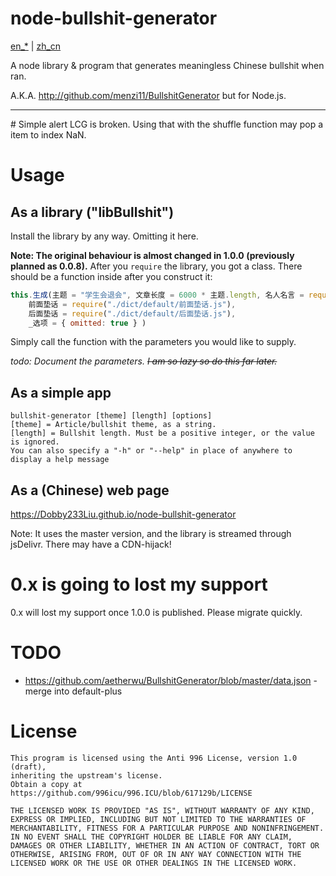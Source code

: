 # node-bullshit-generator

[en_*](README.md) | [zh_cn](README-zh_cn.md)

A node library & program that generates meaningless Chinese bullshit when ran.

A.K.A. http://github.com/menzi11/BullshitGenerator but for Node.js.
<hr /><!-- fixme(-2) -->
# Simple alert
LCG is broken. Using that with the shuffle function may pop a item to index NaN.

# Usage
## As a library ("libBullshit")

Install the library by any way. Omitting it here.

**Note: The original behaviour is almost changed in 1.0.0 (previously planned as 0.0.8).**
After you `require` the library, you got a class. There should be a function inside after you construct it:
```javascript
this.生成(主题 = "学生会退会", 文章长度 = 6000 * 主题.length, 名人名言 = require("./dict/default/名人名言.js"), 废话 = require("./dict/default/废话.js")(主题),
	前面垫话 = require("./dict/default/前面垫话.js"),
	后面垫话 = require("./dict/default/后面垫话.js"),
	_选项 = { omitted: true } )
```
Simply call the function with the parameters you would like to supply.

*todo: Document the parameters. <s>I am so lazy so do this far later.</s>*
## As a simple app

```
bullshit-generator [theme] [length] [options]
[theme] = Article/bullshit theme, as a string.
[length] = Bullshit length. Must be a positive integer, or the value is ignored.
You can also specify a "-h" or "--help" in place of anywhere to display a help message
```
## As a (Chinese) web page
https://Dobby233Liu.github.io/node-bullshit-generator

Note: It uses the master version, and the library is streamed through jsDelivr. There may have a CDN-hijack!

# 0.x is going to lost my support
0.x will lost my support once 1.0.0 is published. Please migrate quickly.

# TODO
* https://github.com/aetherwu/BullshitGenerator/blob/master/data.json - merge into default-plus

# License

```
This program is licensed using the Anti 996 License, version 1.0 (draft),
inheriting the upstream's license.
Obtain a copy at https://github.com/996icu/996.ICU/blob/617129b/LICENSE

THE LICENSED WORK IS PROVIDED "AS IS", WITHOUT WARRANTY OF ANY KIND,
EXPRESS OR IMPLIED, INCLUDING BUT NOT LIMITED TO THE WARRANTIES OF
MERCHANTABILITY, FITNESS FOR A PARTICULAR PURPOSE AND NONINFRINGEMENT.
IN NO EVENT SHALL THE COPYRIGHT HOLDER BE LIABLE FOR ANY CLAIM,
DAMAGES OR OTHER LIABILITY, WHETHER IN AN ACTION OF CONTRACT, TORT OR
OTHERWISE, ARISING FROM, OUT OF OR IN ANY WAY CONNECTION WITH THE
LICENSED WORK OR THE USE OR OTHER DEALINGS IN THE LICENSED WORK.
```
